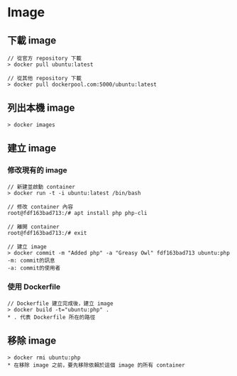 # Image

## 下載 image

```shell
// 從官方 repository 下載
> docker pull ubuntu:latest

// 從其他 repository 下載
> docker pull dockerpool.com:5000/ubuntu:latest
```

## 列出本機 image

```shell
> docker images
```

## 建立 image

### 修改現有的 image

```shell
// 新建並啟動 container
> docker run -t -i ubuntu:latest /bin/bash

// 修改 container 內容
root@fdf163bad713:/# apt install php php-cli

// 離開 container
root@fdf163bad713:/# exit

// 建立 image
> docker commit -m "Added php" -a "Greasy Owl" fdf163bad713 ubuntu:php
-m: commit的訊息
-a: commit的使用者
```

### 使用 Dockerfile

```shell
// Dockerfile 建立完成後，建立 image
> docker build -t="ubuntu:php" .
* . 代表 Dockerfile 所在的路徑
```

## 移除 image

```shell
> docker rmi ubuntu:php
* 在移除 image 之前，要先移除依賴於這個 image 的所有 container
```
